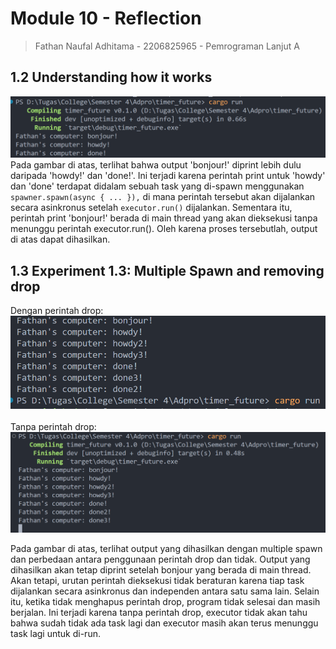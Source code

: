 # Module 10 - Reflection
> Fathan Naufal Adhitama - 2206825965 - Pemrograman Lanjut A

## 1.2 Understanding how it works
![Image 1.2](images/timer.png)
Pada gambar di atas, terlihat bahwa output 'bonjour!' diprint lebih dulu daripada 'howdy!' dan 'done!'. Ini terjadi karena perintah print untuk 'howdy' dan 'done' terdapat didalam sebuah task yang di-spawn menggunakan `spawner.spawn(async { ... }),` di mana perintah tersebut akan dijalankan secara asinkronus setelah `executor.run()` dijalankan. Sementara itu, perintah print 'bonjour!' berada di main thread yang akan dieksekusi tanpa menunggu perintah executor.run(). Oleh karena proses tersebutlah, output di atas dapat dihasilkan.

## 1.3 Experiment 1.3: Multiple Spawn and removing drop
Dengan perintah drop:
![Image 1.3](images/drop.png)
<br><br>
Tanpa perintah drop:
![Image 1.3](images/nodrop.png)

Pada gambar di atas, terlihat output yang dihasilkan dengan multiple spawn dan perbedaan antara penggunaan perintah drop dan tidak. Output yang dihasilkan akan tetap diprint setelah bonjour yang berada di main thread. Akan tetapi, urutan perintah dieksekusi tidak beraturan karena tiap task dijalankan secara asinkronus dan independen antara satu sama lain. Selain itu, ketika tidak menghapus perintah drop, program tidak selesai dan masih berjalan. Ini terjadi karena tanpa perintah drop, executor tidak akan tahu bahwa sudah tidak ada task lagi dan executor masih akan terus menunggu task lagi untuk di-run.
